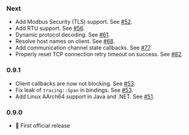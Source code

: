 ### Next ###
* Add Modbus Security (TLS) support. See [#52](https://github.com/stepfunc/rodbus/pull/52).
* Add RTU support. See [#56](https://github.com/stepfunc/rodbus/pull/56).
* Dynamic protocol decoding. See [#61](https://github.com/stepfunc/rodbus/pull/66).
* Resolve host names on client. See [#68](https://github.com/stepfunc/rodbus/pull/68).
* Add communication channel state callbacks. See [#77](https://github.com/stepfunc/rodbus/issues/77).
* Properly reset TCP connection retry timeout on success. See [#82](https://github.com/stepfunc/rodbus/issues/82).

### 0.9.1 ###
* Client callbacks are now not blocking.
  See [#53](https://github.com/stepfunc/rodbus/pull/53).
* Fix leak of `tracing::Span` in bindings.
  See [#53](https://github.com/stepfunc/rodbus/pull/53).
* Add Linux AArch64 support in Java and .NET.
  See [#51](https://github.com/stepfunc/rodbus/pull/51).

### 0.9.0 ###
* :tada: First official release
